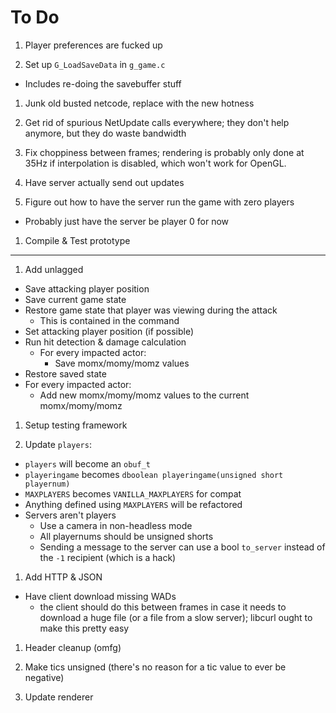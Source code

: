 # To Do

1. Player preferences are fucked up

1. Set up `G_LoadSaveData` in `g_game.c`
  - Includes re-doing the savebuffer stuff

1. Junk old busted netcode, replace with the new hotness

1. Get rid of spurious NetUpdate calls everywhere; they don't help anymore, but
   they do waste bandwidth

1. Fix choppiness between frames; rendering is probably only done at 35Hz if
   interpolation is disabled, which won't work for OpenGL.

1. Have server actually send out updates

1. Figure out how to have the server run the game with zero players
  - Probably just have the server be player 0 for now

1. Compile & Test prototype

---

1. Add unlagged
  - Save attacking player position
  - Save current game state
  - Restore game state that player was viewing during the attack
    - This is contained in the command
  - Set attacking player position (if possible)
  - Run hit detection & damage calculation
    - For every impacted actor:
      - Save momx/momy/momz values
  - Restore saved state
  - For every impacted actor:
    - Add new momx/momy/momz values to the current momx/momy/momz

1. Setup testing framework

1. Update `players`:
  - `players` will become an `obuf_t`
  - `playeringame` becomes `dboolean playeringame(unsigned short playernum)`
  - `MAXPLAYERS` becomes `VANILLA_MAXPLAYERS` for compat
  - Anything defined using `MAXPLAYERS` will be refactored
  - Servers aren't players
    - Use a camera in non-headless mode
    - All playernums should be unsigned shorts
    - Sending a message to the server can use a bool `to_server` instead of the
      `-1` recipient (which is a hack)

1. Add HTTP & JSON
  - Have client download missing WADs
    - the client should do this between frames in case it needs to download a
      huge file (or a file from a slow server); libcurl ought to make this
      pretty easy

1. Header cleanup (omfg)

1. Make tics unsigned (there's no reason for a tic value to ever be negative)

1. Update renderer

